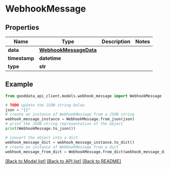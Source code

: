 # WebhookMessage


## Properties

Name | Type | Description | Notes
------------ | ------------- | ------------- | -------------
**data** | [**WebhookMessageData**](WebhookMessageData.md) |  | 
**timestamp** | **datetime** |  | 
**type** | **str** |  | 

## Example

```python
from gooddata_api_client.models.webhook_message import WebhookMessage

# TODO update the JSON string below
json = "{}"
# create an instance of WebhookMessage from a JSON string
webhook_message_instance = WebhookMessage.from_json(json)
# print the JSON string representation of the object
print(WebhookMessage.to_json())

# convert the object into a dict
webhook_message_dict = webhook_message_instance.to_dict()
# create an instance of WebhookMessage from a dict
webhook_message_from_dict = WebhookMessage.from_dict(webhook_message_dict)
```
[[Back to Model list]](../README.md#documentation-for-models) [[Back to API list]](../README.md#documentation-for-api-endpoints) [[Back to README]](../README.md)


